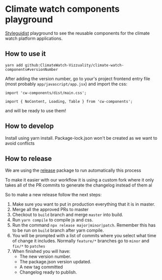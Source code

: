 # Climate watch components playground

[Styleguidist](https://github.com/styleguidist/react-styleguidist) playground to see the reusable components for the climate watch platform applications.

## How to use it

```
yarn add github:ClimateWatch-Vizzuality/climate-watch-components#versionNumber
```

After adding the version number, go to your's project frontend entry file (most probably `app/javascript/app.jsx`) and import the css:
```
import 'cw-components/dist/main.css';
```

```
import { NoContent, Loading, Table } from 'cw-components';
```

and will be ready to use them!

## How to develop

Install using yarn install. Package-lock.json won't be created as we want to avoid conflicts

## How to release

We are using the [release](https://github.com/zeit/release) package to run automatically this process

To make it easier with our workflow it is using a custom fork where it only takes all of the PR commits to generate the changelog instead of them al


So to make a new release follow the next steps:
1. Make sure you want to put in production everything that it is in master.
2. Merge all the approved PRs to master
3. Checkout to ```build``` branch and merge ```master``` into build.
4. Run ```yarn compile``` to compile js and css.
5. Run the command ```npx release major|minor|patch```. Remember this has to be run on ```build``` branch after yarn compile.
6. You will be prompted with a list of commits where you select what time of change it includes. Normally `feature/*` branches go to `minor` and `fix/*` to `patches`
7. When finished you will have:
    - The new version number.
    - The package.json version updated.
    - A new tag committed
    - Changelog ready to publish.
